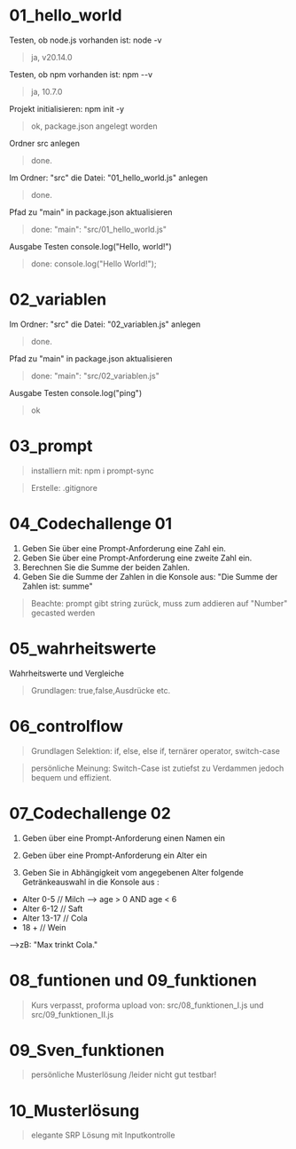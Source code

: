 # 01_hello_world
Testen, ob node.js vorhanden ist: node -v

>ja, v20.14.0

Testen, ob npm vorhanden ist: npm --v

>ja, 10.7.0

Projekt initialisieren: npm init -y

>ok, package.json angelegt worden

Ordner src anlegen

>done.

Im Ordner: "src" die Datei: "01_hello_world.js" anlegen

>done.

Pfad zu "main" in package.json aktualisieren

>done:  "main": "src/01_hello_world.js"

Ausgabe Testen console.log("Hello, world!")

>done: console.log("Hello World!");

# 02_variablen

Im Ordner: "src" die Datei: "02_variablen.js" anlegen

>done.

Pfad zu "main" in package.json aktualisieren

>done:  "main": "src/02_variablen.js"

Ausgabe Testen console.log("ping")

>ok

# 03_prompt

> installiern mit: npm i prompt-sync

> Erstelle: .gitignore

# 04_Codechallenge 01

1. Geben Sie über eine Prompt-Anforderung eine Zahl ein.
2. Geben Sie über eine Prompt-Anforderung eine zweite Zahl ein.
3. Berechnen Sie die Summe der beiden Zahlen.
4. Geben Sie die Summe der Zahlen in die Konsole aus:
    "Die Summe der Zahlen ist: summe"

> Beachte: prompt gibt string zurück, muss zum addieren auf "Number" gecasted werden

# 05_wahrheitswerte

Wahrheitswerte und Vergleiche

> Grundlagen: true,false,Ausdrücke etc. 

# 06_controlflow

> Grundlagen Selektion: if, else, else if, ternärer operator, switch-case

> persönliche Meinung: Switch-Case ist zutiefst zu Verdammen jedoch bequem und effizient.

# 07_Codechallenge 02

1. Geben über eine Prompt-Anforderung einen Namen ein

2. Geben über eine Prompt-Anforderung ein Alter ein

3. Geben Sie in Abhängigkeit vom angegebenen Alter 
    folgende Getränkeauswahl in die Konsole aus :

- Alter 0-5 // Milch  --> age > 0 AND age < 6
- Alter 6-12 // Saft
- Alter 13-17 // Cola
- 18 + // Wein

-->zB: "Max trinkt Cola."

# 08_funtionen und 09_funktionen

> Kurs verpasst, proforma upload von:
> src/08_funktionen_I.js und src/09_funktionen_II.js

# 09_Sven_funktionen

> persönliche Musterlösung /leider nicht gut testbar!

# 10_Musterlösung

> elegante SRP Lösung mit Inputkontrolle